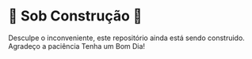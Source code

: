 # 🔨 Sob Construção 🔨
Desculpe o inconveniente, este repositório ainda está sendo construido.
Agradeço a paciência
Tenha um Bom Dia!
